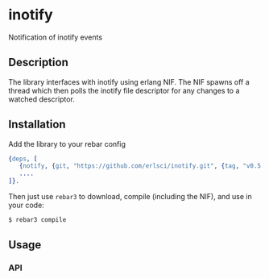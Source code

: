 inotify
=======

Notification of inotify events

## Description

The library interfaces with inotify using erlang NIF. The NIF spawns
off a thread which then polls the inotify file descriptor for any
changes to a watched descriptor.

## Installation

Add the library to your rebar config

```erlang
{deps, [
   {notify, {git, "https://github.com/erlsci/inotify.git", {tag, "v0.5.0,"}}},
   ....
]}.
```

Then just use `rebar3` to download, compile (including the NIF), and use in
your code:

```bash
$ rebar3 compile
```

## Usage

### API

